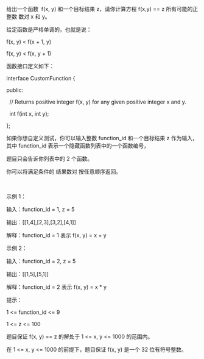 给出一个函数  f(x, y) 和一个目标结果 z，请你计算方程 f(x,y) == z 所有可能的正整数 数对 x 和 y。

给定函数是严格单调的，也就是说：

f(x, y) < f(x + 1, y)

f(x, y) < f(x, y + 1)

函数接口定义如下：

interface CustomFunction {

public:

  // Returns positive integer f(x, y) for any given positive integer x and y.
  
  int f(int x, int y);
  
};

如果你想自定义测试，你可以输入整数 function_id 和一个目标结果 z 作为输入，其中 function_id 表示一个隐藏函数列表中的一个函数编号，

题目只会告诉你列表中的 2 个函数。  

你可以将满足条件的 结果数对 按任意顺序返回。

 

示例 1：

输入：function_id = 1, z = 5

输出：[[1,4],[2,3],[3,2],[4,1]]

解释：function_id = 1 表示 f(x, y) = x + y

示例 2：

输入：function_id = 2, z = 5

输出：[[1,5],[5,1]]

解释：function_id = 2 表示 f(x, y) = x * y
 

提示：

1 <= function_id <= 9

1 <= z <= 100

题目保证 f(x, y) == z 的解处于 1 <= x, y <= 1000 的范围内。

在 1 <= x, y <= 1000 的前提下，题目保证 f(x, y) 是一个 32 位有符号整数。
